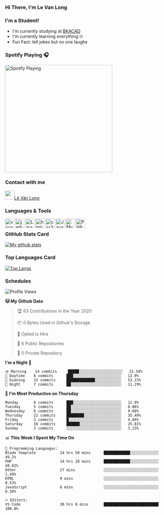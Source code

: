 ### Hi There, I'm Le Van Long 

### I'm a Student!
- I'm currently studying at [BKACAD](https://bkacad.edu.vn/)
- I'm currently learning everything 🙄
- Fun Fact: tell jokes but no one laughs

### Spotify Playing 🎧
[<img src="https://spotify-readme.hiiamlongdz.vercel.app/api/spotify-playing" alt="Spotify Playing" width="350" />](https://open.spotify.com/playlist/37i9dQZF1DX1e2VSJFudND)


### Contact with me

[<img src="https://img.icons8.com/dusk/64/000000/facebook-new--v2.png" width="30px"/>Lê Văn Long](https://www.facebook.com/HiiamLongdzz)

### Languages & Tools
<img align="left" alt="vscode" src="https://img.icons8.com/dusk/64/000000/visual-studio-code-2019.png" width="30px"/>
<img align="left" alt="jetbrain" src="https://camo.githubusercontent.com/8268dcfb76697dd53286590ec9b4385d7a0b89ce/68747470733a2f2f63646e2e6a7364656c6976722e6e65742f6e706d2f73696d706c652d69636f6e734076332f69636f6e732f6a6574627261696e732e737667" width="30px"/>
<img align="left" alt="Laravel" src="https://img.icons8.com/ios/50/000000/laravel.png" width="30px"/>
<img align="left" alt="html5" src="https://img.icons8.com/dusk/64/000000/html-5.png" width="30px"/>
<img align="left" alt="css3" src="https://img.icons8.com/dusk/64/000000/css3.png" width="30px"/>
<img align="left" alt="JavaScript" src="https://img.icons8.com/dusk/64/000000/javascript.png" width="30px"/>
<img align="left" alt="MySQL" src="https://img.icons8.com/ios-filled/50/000000/mysql-logo.png" width="30px"/>
<img align="left" alt="PHP" src="https://img.icons8.com/dusk/64/000000/php-logo.png" width="30px"/>

<br />

### GitHub Stats Card
[![My github stats](https://github-readme-stats.vercel.app/api?username=HiiamLongdz&show_icons=true)](https://github-readme-stats.vercel.app/api?username=HiiamLongdz&show_icons=true)

### Top Languages Card
[![Top Langs](https://github-readme-stats.vercel.app/api/top-langs/?username=HiiamLongdz&layout=compact)](https://github-readme-stats.vercel.app/api/top-langs/?username=HiiamLongdz&layout=compact)

### Schedules
<!--START_SECTION:waka-->
![Profile Views](http://img.shields.io/badge/Profile%20Views-1-blue)

**🐱 My Github Data** 

> 🏆 63 Contributions in the Year 2020
 > 
> 📦 0 Bytes Used in Github's Storage 
 > 
> 💼 Opted to Hire
 > 
> 📜 6 Public Repositories
 > 
> 🔑 0 Private Repository 
 > 
**I'm a Night 🦉** 

```text
🌞 Morning    14 commits     █████░░░░░░░░░░░░░░░░░░░░   22.58% 
🌆 Daytime    8 commits      ███░░░░░░░░░░░░░░░░░░░░░░   12.9% 
🌃 Evening    33 commits     █████████████░░░░░░░░░░░░   53.23% 
🌙 Night      7 commits      ██░░░░░░░░░░░░░░░░░░░░░░░   11.29%

```
📅 **I'm Most Productive on Thursday** 

```text
Monday       8 commits      ███░░░░░░░░░░░░░░░░░░░░░░   12.9% 
Tuesday      5 commits      ██░░░░░░░░░░░░░░░░░░░░░░░   8.06% 
Wednesday    6 commits      ██░░░░░░░░░░░░░░░░░░░░░░░   9.68% 
Thursday     22 commits     ████████░░░░░░░░░░░░░░░░░   35.48% 
Friday       3 commits      █░░░░░░░░░░░░░░░░░░░░░░░░   4.84% 
Saturday     16 commits     ██████░░░░░░░░░░░░░░░░░░░   25.81% 
Sunday       2 commits      ░░░░░░░░░░░░░░░░░░░░░░░░░   3.23%

```


📊 **This Week I Spent My Time On** 

```text
💬 Programming Languages: 
Blade Template           14 hrs 50 mins      ████████████░░░░░░░░░░░░░   49.2% 
PHP                      14 hrs 28 mins      ████████████░░░░░░░░░░░░░   48.02% 
Other                    27 mins             ░░░░░░░░░░░░░░░░░░░░░░░░░   1.49% 
HTML                     9 mins              ░░░░░░░░░░░░░░░░░░░░░░░░░   0.53% 
JavaScript               6 mins              ░░░░░░░░░░░░░░░░░░░░░░░░░   0.38%

🔥 Editors: 
VS Code                  30 hrs 8 mins       █████████████████████████   100.0%

```


<!--END_SECTION:waka-->
